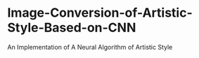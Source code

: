 # Image-Conversion-of-Artistic-Style-Based-on-CNN
An Implementation of A Neural Algorithm of Artistic Style
